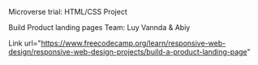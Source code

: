 Microverse trial: HTML/CSS Project

Build Product landing pages 
Team: Luy Vannda & Abiy

Link url="https://www.freecodecamp.org/learn/responsive-web-design/responsive-web-design-projects/build-a-product-landing-page" 
